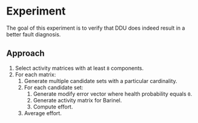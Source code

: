 # Experiment

The goal of this experiment is to verify that DDU does indeed result in a better fault diagnosis.


## Approach

1. Select activity matrices with at least `8` components.
1. For each matrix:
    1. Generate multiple candidate sets with a particular cardinality.
    1. For each candidate set:
        1. Generate modify error vector where health probability equals `0`.
        1. Generate activity matrix for Barinel.
        1. Compute effort.
    1. Average effort.
